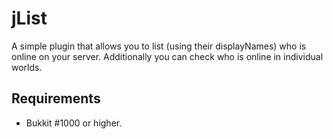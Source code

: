 # jList

A simple plugin that allows you to list (using their displayNames) who is online on your server. Additionally you can check who is online in individual worlds.

## Requirements

- Bukkit #1000 or higher.
